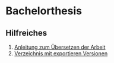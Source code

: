 # Bachelorthesis

## Hilfreiches

 1. [Anleitung zum Übersetzen der Arbeit](build.md)
 2. [Verzeichnis mit exportieren Versionen](export/)